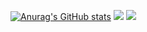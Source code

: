 [![Anurag's GitHub stats](https://github-readme-stats.vercel.app/api?username=gunggme)](https://github.com/anuraghazra/github-readme-stats)
   <img src="https://img.shields.io/badge/C%23-CSharp-black"/>
   <img src="https://img.shields.io/badge/Unity-3DDC84?style=flat-square&logo=Android&logoColor=white"/>
